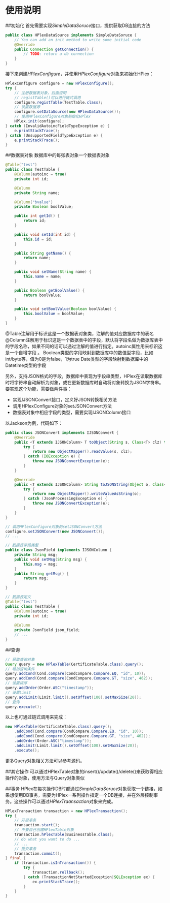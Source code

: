 # 使用说明

##初始化
首先需要实现*SimpleDataSoruce*接口，提供获取DB连接的方法
```java
public class HPlexDataSource implements SimpleDataSoruce {
    // You can add an init method to write some initial code
    @Override
    public Connection getConnection() {
        // TODO: return a db connection
    }
}
```

接下来创建*HPlexConfigure*，并使用*HPlexConfigure*对象来初始化HPlex：
```java
HPlexConfigure configure = new HPlexConfigure();
try {
    // 注册数据表对象，后面说明
    // registTable()可以进行链式调用
    configure.registTable(TestTable.class);
    // 设置数据源
    configure.setDataSource(new HPlexDataSource());
    // 使用HPlexConfigure对象初始化HPlex
    HPlex.init(configure);
} catch (InvalidAutoincFieldTypeException e) {
    e.printStackTrace();
} catch (UnsupportedFieldTypeException e) {
    e.printStackTrace();
}
```

##数据表对象
数据库中的每张表对象一个数据表对象
```java
@Table("test")
public class TestTable {
    @Column(autoinc = true)
    private int id;

    @Column
    private String name;

    @Column("bvalue")
    private Boolean boolValue;

    public int getId() {
        return id;
    }

    public void setId(int id) {
        this.id = id;
    }

    public String getName() {
        return name;
    }

    public void setName(String name) {
        this.name = name;
    }

    public Boolean getBoolValue() {
        return boolValue;
    }

    public void setBoolValue(Boolean boolValue) {
        this.boolValue = boolValue;
    }
}
```

@Table注解用于标识这是一个数据表对象类，注解的值对应数据库中的表名
@Column注解用于标识这是一个数据表中的字段，默认将字段名做为数据库表中的字段名称，如果不同的话可以通过注解的值进行指定。autoinc属性用来标识这是一个自增字段 。
Boolean类型的字段映射到数据库中的数值型字段，比如int/byte等，值为0是为false，1为true
Date类型的字段映射到数据库中的Datetime类型的字段

另外，支持JSON格式的字段，数据库中表现为字段串类型，HPlex在读取数据库时将字符串自动解析为对象，或在更新数据库时自动将对象转换为JSON字符串。要实现这个功能，需要做两件事：
- 实现IJSONConvert接口，定义好JSON转换相关方法
- 调用HPlexConfigure对象的setJSONConvert方法
- 数据表对象中相应字段的类型，需要实现IJSONColumn接口

以Jackson为例，代码如下：
```java
public class JSONConvert implements IJSONConvert {
    @Override
    public <T extends IJSONColumn> T toObject(String s, Class<T> clz) throws JSONConvertException {
        try {
            return new ObjectMapper().readValue(s, clz);
        } catch (IOException e) {
            throw new JSONConvertException(e);
        }
    }

    @Override
    public <T extends IJSONColumn> String toJSONString(Object o, Class<T> clz) throws JSONConvertException {
        try {
            return new ObjectMapper().writeValueAsString(o);
        } catch (JsonProcessingException e) {
            throw new JSONConvertException(e);
        }
    }
}

// 调用HPlexConfigure对象的setJSONConvert方法
configure.setJSONConvert(new JSONConvert());
// ...

// 数据表字段类型
public class JsonField implements IJSONColumn {
    private String msg;
    public void setMsg(String msg) {
        this.msg = msg;
    }
    public String getMsg() {
        return msg;
    }
}

// 数据表定义
@Table("test")
public class TestTable {
    @Column(autoinc = true)
    private int id;
    
    @Column
    private JsonField json_field;
    // ...
}
```

##查询
```java
// 获取查询对象
Query query = new HPlexTable(CertificateTable.class).query();
// 增加查询条件
query.addCond(Cond.compare(CondCompare.Compare.EQ, "id", 10));
query.addCond(Cond.compare(CondCompare.Compare.GT, "size", 462));
// 设置排序
query.addOrder(Order.ASC("timestamp"));
// 设置Limit
query.addLimit(Limit.limit().setOffset(100).setMaxSize(20));
// 查询
query.execute();
```
以上也可通过链式调用来完成：
```java
new HPlexTable(CertificateTable.class).query();
    .addCond(Cond.compare(CondCompare.Compare.EQ, "id", 10));
    .addCond(Cond.compare(CondCompare.Compare.GT, "size", 462));
    .addOrder(Order.ASC("timestamp"));
    .addLimit(Limit.limit().setOffset(100).setMaxSize(20));
    .execute();
```
更多Query对象相关方法可以参考源码。

##其它操作
可以通过HPlexTable对象的insert()/update()/delete()来获取得相应操作的对象，使用方法与Query对象类似

##事务
HPlex在每次操作DB时都通过*SimpleDataSoruce*对象获取一个链接，如果想使用DB事务，需要为HPlex一系列操作指定一个DB连接，并在外层控制事务。这些操作可以通过*HPlexTraansaction*对象来完成。
```java
HPlexTransaction transaction = new HPlexTransaction();
try {
    // 开启事务
    transaction.start();
    // 不要自己创建HPlexTable对象
    transaction.hPlexTable(BusinessTable.class);
    // do what you want to do ...
    // ...
    // 提交事务
    transaction.commit();
} final {
    if (transaction.isInTransaction()) {
        try {
            transaction.rollback();
        } catch (TransactionNotStartedException|SQLException ex) {
            ex.printStackTrace();
        }
    }
}
```

